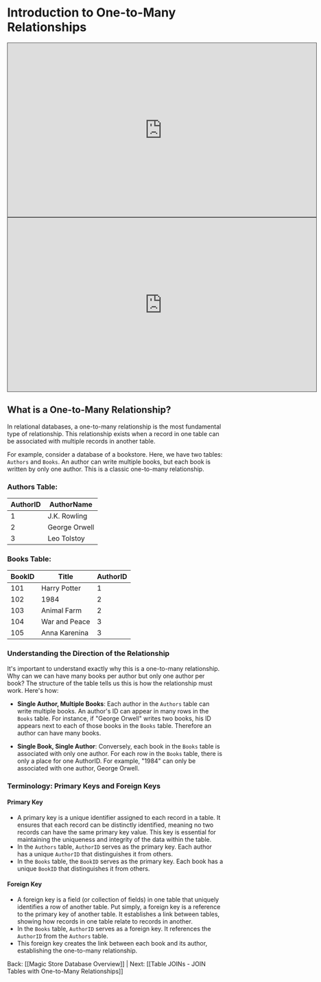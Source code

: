 # Introduction to One-to-Many Relationships


<iframe src="https://egator.hosted.panopto.com/Panopto/Pages/Embed.aspx?id=b1546239-e7ce-4a5d-9068-b0fb000eabca&autoplay=false&offerviewer=true&showtitle=true&showbrand=true&captions=false&interactivity=all" height="405" width="720" style="border: 1px solid #464646;" allowfullscreen allow="autoplay" aria-label="Panopto Embedded Video Player"></iframe>

<iframe src="https://egator.hosted.panopto.com/Panopto/Pages/Embed.aspx?id=b8901214-6404-4e52-9e50-b0fb000ee542&autoplay=false&offerviewer=true&showtitle=true&showbrand=true&captions=false&interactivity=all" height="405" width="720" style="border: 1px solid #464646;" allowfullscreen allow="autoplay" aria-label="Panopto Embedded Video Player"></iframe>

## What is a One-to-Many Relationship?

In relational databases, a one-to-many relationship is the most fundamental type of relationship. This relationship exists when a record in one table can be associated with multiple records in another table.

For example, consider a database of a bookstore. Here, we have two tables: `Authors` and `Books`. An author can write multiple books, but each book is written by only one author. This is a classic one-to-many relationship.

### Authors Table:
|AuthorID|AuthorName|
|---|---|
|1|J.K. Rowling|
|2|George Orwell|
|3|Leo Tolstoy|
### Books Table:
|BookID|Title|AuthorID|
|---|---|---|
|101|Harry Potter|1|
|102|1984|2|
|103|Animal Farm|2|
|104|War and Peace|3|
|105|Anna Karenina|3|
### Understanding the Direction of the Relationship

It's important to understand exactly why this is a one-to-many relationship. Why can we can have many books per author but only one author per book? The structure of the table tells us this is how the relationship must work. Here's how:

- **Single Author, Multiple Books**: Each author in the `Authors` table can write multiple books. An author's ID can appear in many rows in the `Books` table. For instance, if "George Orwell" writes two books, his ID appears next to each of those books in the `Books` table. Therefore an author can have many books.

- **Single Book, Single Author**: Conversely, each book in the `Books` table is associated with only one author. For each row in the `Books` table, there is only a place for one AuthorID. For example, "1984" can only be associated with one author, George Orwell.

### Terminology: Primary Keys and Foreign Keys

#### Primary Key
- A primary key is a unique identifier assigned to each record in a table. It ensures that each record can be distinctly identified, meaning no two records can have the same primary key value. This key is essential for maintaining the uniqueness and integrity of the data within the table.
- In the `Authors` table, `AuthorID` serves as the primary key. Each author has a unique `AuthorID` that distinguishes it from others.
- In the `Books` table, the `BookID` serves as the primary key. Each book has a unique `BookID` that distinguishes it from others.
#### Foreign Key
- A foreign key is a field (or collection of fields) in one table that uniquely identifies a row of another table. Put simply, a foreign key is a reference to the primary key of another table. It establishes a link between tables, showing how records in one table relate to records in another.
- In the `Books` table, `AuthorID` serves as a foreign key. It references the `AuthorID` from the `Authors` table.
- This foreign key creates the link between each book and its author, establishing the one-to-many relationship.

Back: [[Magic Store Database Overview]] | Next: [[Table JOINs - JOIN Tables with One-to-Many Relationships]]